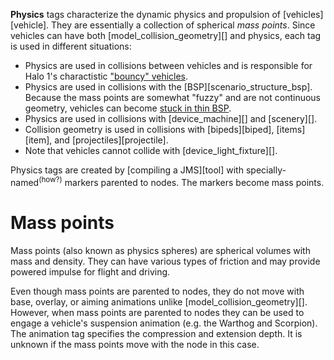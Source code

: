 **Physics** tags characterize the dynamic physics and propulsion of [vehicles][vehicle]. They are essentially a collection of spherical _mass points_. Since vehicles can have both [model_collision_geometry][] and physics, each tag is used in different situations:

* Physics are used in collisions between vehicles and is responsible for Halo 1's charactistic ["bouncy" vehicles][bouncy].
* Physics are used in collisions with the [BSP][scenario_structure_bsp]. Because the mass points are somewhat "fuzzy" and are not continuous geometry, vehicles can become [stuck in thin BSP][stuck-bsp].
* Physics are used in collisions with [device_machine][] and [scenery][].
* Collision geometry is used in collisions with [bipeds][biped], [items][item], and [projectiles][projectile].
* Note that vehicles cannot collide with [device_light_fixture][].

Physics tags are created by [compiling a JMS][tool] with specially-named<sup>(how?)</sup> markers parented to nodes. The markers become mass points.

# Mass points
Mass points (also known as physics spheres) are spherical volumes with mass and density. They can have various types of friction and may provide powered impulse for flight and driving.

Even though mass points are parented to nodes, they do not move with base, overlay, or aiming animations unlike [model_collision_geometry][]. However, when mass points are parented to nodes they can be used to engage a vehicle's suspension animation (e.g. the Warthog and Scorpion). The animation tag specifies the compression and extension depth. It is unknown if the mass points move with the node in this case.

[bouncy]: https://youtu.be/Vz48n5jZaQ8?t=1
[stuck-bsp]: https://youtu.be/n5uN1RuOVRM?t=22
